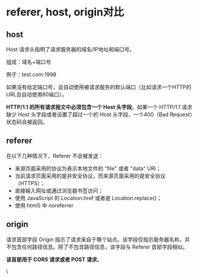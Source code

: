 # referer, host, origin对比

## host

Host 请求头指明了请求服务器的域名/IP地址和端口号。

组成：域名+端口号

例子：test.com:1998

如果没有给定端口号，会自动使用被请求服务的默认端口（比如请求一个HTTP的URL会自动使用80端口）。

**HTTP/1.1 的所有请求报文中必须包含一个 Host 头字段**。如果一个 HTTP/1.1 请求缺少 Host 头字段或者设置了超过一个的 Host 头字段，一个400（Bad Request）状态码会被返回。

## referer

在以下几种情况下，Referer 不会被发送：

* 来源页面采用的协议为表示本地文件的 "file" 或者 "data" URI；
* 当前请求页面采用的是非安全协议，而来源页面采用的是安全协议（HTTPS）；
* 直接输入网址或通过浏览器书签访问；
* 使用 JavaScript 的 Location.href 或者是 Location.replace()；
* 使用 html5 中 noreferrer

## origin

请求首部字段 Origin 指示了请求来自于哪个站点。该字段仅指示服务器名称，并不包含任何路径信息。除了不包含路径信息，该字段与 Referer 首部字段相似。

**该首部用于 CORS 请求或者 POST 请求**。



\

